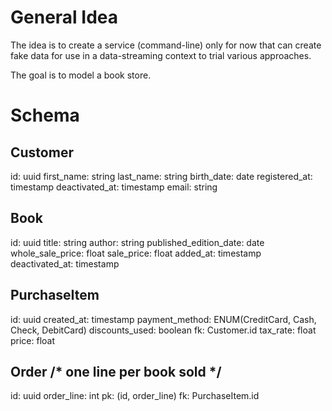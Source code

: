 # General Idea

The idea is to create a service (command-line) only for now that can create fake data for use in a data-streaming context to trial various approaches.

The goal is to model a book store.

# Schema

Customer
---
id: uuid
first_name:  string
last_name: string
birth_date: date
registered_at: timestamp
deactivated_at: timestamp
email: string

Book
---
id: uuid
title: string
author: string
published_edition_date: date
whole_sale_price: float
sale_price: float 
added_at: timestamp
deactivated_at: timestamp

PurchaseItem
---
id: uuid
created_at: timestamp
payment_method: ENUM(CreditCard, Cash, Check, DebitCard)
discounts_used: boolean
fk: Customer.id
tax_rate: float
price: float

Order /* one line per book sold */
---
id: uuid
order_line: int
pk: (id, order_line)
fk: PurchaseItem.id






